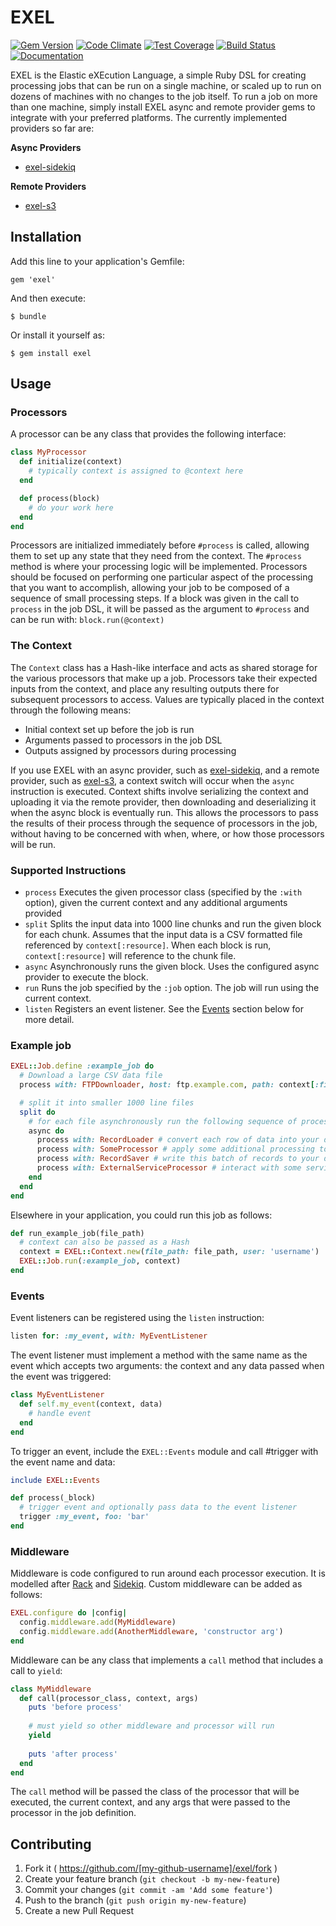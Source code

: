 # EXEL
[![Gem Version](https://badge.fury.io/rb/exel.svg)](https://badge.fury.io/rb/exel)
[![Code Climate](https://codeclimate.com/github/47colborne/exel/badges/gpa.svg)](https://codeclimate.com/github/47colborne/exel)
[![Test Coverage](https://codeclimate.com/github/47colborne/exel/badges/coverage.svg)](https://codeclimate.com/github/47colborne/exel/coverage)
[![Build Status](https://snap-ci.com/47colborne/exel/branch/master/build_image)](https://snap-ci.com/47colborne/exel/branch/master)
[![Documentation](http://img.shields.io/badge/docs-rdoc.info-blue.svg)](http://www.rubydoc.info/github/47colborne/exel/master)

EXEL is the Elastic eXEcution Language, a simple Ruby DSL for creating processing jobs that can be run on a single machine, or scaled up to run on dozens of machines with no changes to the job itself. To run a job on more than one machine, simply install EXEL async and remote provider gems to integrate with your preferred platforms. The currently implemented providers so far are:

**Async Providers**

* [exel-sidekiq](https://github.com/47colborne/exel-sidekiq)

**Remote Providers**

* [exel-s3](https://github.com/47colborne/exel-s3)

## Installation

Add this line to your application's Gemfile:

    gem 'exel'

And then execute:

    $ bundle

Or install it yourself as:

    $ gem install exel

## Usage

### Processors

A processor can be any class that provides the following interface:

```ruby
class MyProcessor
  def initialize(context)
    # typically context is assigned to @context here
  end

  def process(block)
    # do your work here
  end
end
```

Processors are initialized immediately before ```#process``` is called, allowing them to set up any state that they need from the context. The ```#process``` method is where your processing logic will be implemented. Processors should be focused on performing one particular aspect of the processing that you want to accomplish, allowing your job to be composed of a sequence of small processing steps. If a block was given in the call to ```process``` in the job DSL, it will be passed as the argument to ```#process``` and can be run with: ```block.run(@context)```

### The Context

The ```Context``` class has a Hash-like interface and acts as shared storage for the various processors that make up a job. Processors take their expected inputs from the context, and place any resulting outputs there for subsequent processors to access. Values are typically placed in the context through the following means:

* Initial context set up before the job is run
* Arguments passed to processors in the job DSL
* Outputs assigned by processors during processing

If you use EXEL with an async provider, such as [exel-sidekiq](https://github.com/47colborne/exel-sidekiq), and a remote provider, such as [exel-s3](https://github.com/47colborne/exel-s3), a context switch will occur when the ```async``` instruction is executed. Context shifts involve serializing the context and uploading it via the remote provider, then downloading and deserializing it when the async block is eventually run. This allows the processors to pass the results of their process through the sequence of processors in the job, without having to be concerned with when, where, or how those processors will be run.

### Supported Instructions

* ```process``` Executes the given processor class (specified by the ```:with``` option), given the current context and any additional arguments provided
* ```split``` Splits the input data into 1000 line chunks and run the given block for each chunk. Assumes that the input data is a CSV formatted file referenced by ```context[:resource]```. When each block is run, ```context[:resource]``` will reference to the chunk file.
* ```async``` Asynchronously runs the given block. Uses the configured async provider to execute the block.
* ```run``` Runs the job specified by the ```:job``` option. The job will run using the current context.
* ```listen``` Registers an event listener. See the [Events](#events) section below for more detail.

### Example job

```ruby
EXEL::Job.define :example_job do
  # Download a large CSV data file
  process with: FTPDownloader, host: ftp.example.com, path: context[:file_path]

  # split it into smaller 1000 line files
  split do
    # for each file asynchronously run the following sequence of processors
    async do  
      process with: RecordLoader # convert each row of data into your domain model
      process with: SomeProcessor # apply some additional processing to each record
      process with: RecordSaver # write this batch of records to your database
      process with: ExternalServiceProcessor # interact with some service, ex: updating a search index
    end
  end
end
```

Elsewhere in your application, you could run this job as follows:

```ruby
def run_example_job(file_path)
  # context can also be passed as a Hash
  context = EXEL::Context.new(file_path: file_path, user: 'username')
  EXEL::Job.run(:example_job, context)
end
```

### Events

Event listeners can be registered using the ```listen``` instruction:

```ruby
listen for: :my_event, with: MyEventListener
```

The event listener must implement a method with the same name as the event which accepts two arguments: the context and any data passed when the event was triggered:

```ruby
class MyEventListener
  def self.my_event(context, data)
    # handle event
  end
end
```

To trigger an event, include the ```EXEL::Events``` module and call #trigger with the event name and data:

```ruby
include EXEL::Events

def process(_block)
  # trigger event and optionally pass data to the event listener
  trigger :my_event, foo: 'bar'
end
```

### Middleware

Middleware is code configured to run around each processor execution. It is modelled after [Rack](https://github.com/rack/rack) and [Sidekiq](https://github.com/mperham/sidekiq). Custom middleware can be added as follows:

```ruby
EXEL.configure do |config|
  config.middleware.add(MyMiddleware)
  config.middleware.add(AnotherMiddleware, 'constructor arg')
end
```
  
Middleware can be any class that implements a ```call``` method that includes a call to ```yield```:

```ruby
class MyMiddleware
  def call(processor_class, context, args)
    puts 'before process'
    
    # must yield so other middleware and processor will run
    yield
    
    puts 'after process'
  end
end
```
  
The ```call``` method will be passed the class of the processor that will be executed, the current context, and any args that were passed to the processor in the job definition.

## Contributing

1. Fork it ( https://github.com/[my-github-username]/exel/fork )
2. Create your feature branch (`git checkout -b my-new-feature`)
3. Commit your changes (`git commit -am 'Add some feature'`)
4. Push to the branch (`git push origin my-new-feature`)
5. Create a new Pull Request
